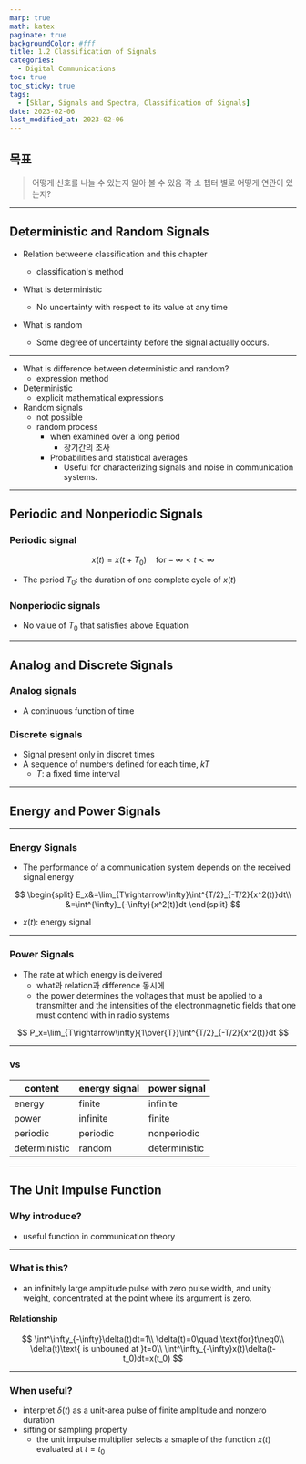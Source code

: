 ```yaml
---
marp: true
math: katex
paginate: true
backgroundColor: #fff
title: 1.2 Classification of Signals
categories:
  - Digital Communications
toc: true
toc_sticky: true
tags:
  - [Sklar, Signals and Spectra, Classification of Signals]
date: 2023-02-06
last_modified_at: 2023-02-06
---
```


## 목표

> 어떻게 신호를 나눌 수 있는지 알아 볼 수 있음
> 각 소 챕터 별로 어떻게 연관이 있는지?

---

## Deterministic and Random Signals

- Relation betweene classification and this chapter
  - classification's method

- What is deterministic
  - No uncertainty with respect to its value at any time
- What is random
  - Some degree of uncertainty before the signal actually occurs.

---

- What is difference between deterministic and random?
  - expression method
- Deterministic
  - explicit mathematical expressions
- Random signals
  - not possible
  - random process
    - when examined over a long period
      - 장기간의 조사
    - Probabilities and statistical averages
      - Useful for characterizing signals and noise in communication systems.

---

## Periodic and Nonperiodic Signals

### Periodic signal

$$
x(t)=x(t+T_0)\quad \text{for}-\infty<t<\infty
$$

- The period $T_0$: the duration of one complete cycle of $x(t)$

### Nonperiodic signals

- No value of $T_0$ that satisfies above Equation

---

## Analog and Discrete Signals

### Analog signals

- A continuous function of time

### Discrete signals

- Signal present only in discret times
- A sequence of numbers defined for each time, $kT$
  - $T$: a fixed time interval

---

## Energy and Power Signals

---

### Energy Signals

- The performance of a communication system depends on the received signal energy

$$
\begin{split}
E_x&=\lim_{T\rightarrow\infty}\int^{T/2}_{-T/2}{x^2(t)}dt\\
&=\int^{\infty}_{-\infty}{x^2(t)}dt
\end{split}
$$

- $x(t)$: energy signal

---

### Power Signals

- The rate at which energy is delivered
  - what과 relation과 difference 동시에
  - the power determines the voltages that must be applied to a transmitter and the intensities of the electronmagnetic fields that one must contend with in radio systems

$$
P_x=\lim_{T\rightarrow\infty}{1\over{T}}\int^{T/2}_{-T/2}{x^2(t)}dt
$$

---

### vs

content|energy signal|power signal
-|-|-
energy|finite|infinite
power|infinite|finite
periodic|periodic|nonperiodic
deterministic|random|deterministic

---

## The Unit Impulse Function

### Why introduce?

- useful function in communication theory

---

### What is this?

- an infinitely large amplitude pulse with zero pulse width, and unity weight, concentrated at the point where its argument is zero.

#### Relationship

$$
\int^\infty_{-\infty}\delta(t)dt=1\\
\delta(t)=0\quad \text{for}t\neq0\\
\delta(t)\text{ is unbouned at }t=0\\
\int^\infty_{-\infty}x(t)\delta(t-t_0)dt=x(t_0)
$$

---

### When useful?

- interpret $\delta(t)$ as a unit-area pulse of finite amplitude and nonzero duration
- sifting or sampling property
  - the unit impulse multiplier selects a smaple of the function $x(t)$ evaluated at $t=t_0$

